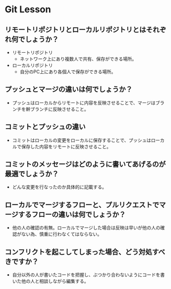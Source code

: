 # Git Lesson

## リモートリポジトリとローカルリポジトリとはそれぞれ何でしょうか？

- リモートリポジトリ
  - ネットワーク上にあり複数人で共有、保存ができる場所。
- ローカルリポジトリ
  - 自分のPC上にあり各個人で保存ができる場所。

## プッシュとマージの違いは何でしょうか？

- プッシュはローカルからリモートに内容を反映させることで、マージはブランチを幹ブランチに反映させること。

## コミットとプッシュの違い

- コミットはローカルの変更をローカルに保存することで、プッシュはローカルで保存した内容をリモートに反映させること。

## コミットのメッセージはどのように書いてあげるのが最適でしょうか？

- どんな変更を行なったのか具体的に記載する。

## ローカルでマージするフローと、プルリクエストでマージするフローの違いは何でしょうか？

- 他の人の確認の有無。ローカルでマージした場合は反映は早いが他の人の確認がない為、慎重に行わなくてはならない。

## コンフリクトを起こしてしまった場合、どう対処すべきですか？

- 自分以外の人が書いたコードを把握し、ぶつかり合わないようにコードを書いた他の人と相談しながら編集する。